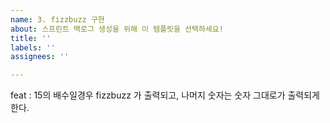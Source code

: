 ```yaml
---
name: 3. fizzbuzz 구현
about: 스프린트 백로그 생성을 위해 이 템플릿을 선택하세요!
title: ''
labels: ''
assignees: ''

---
```


feat : 15의 배수일경우 fizzbuzz 가 출력되고, 나머지 숫자는 숫자 그대로가 출력되게 한다.
